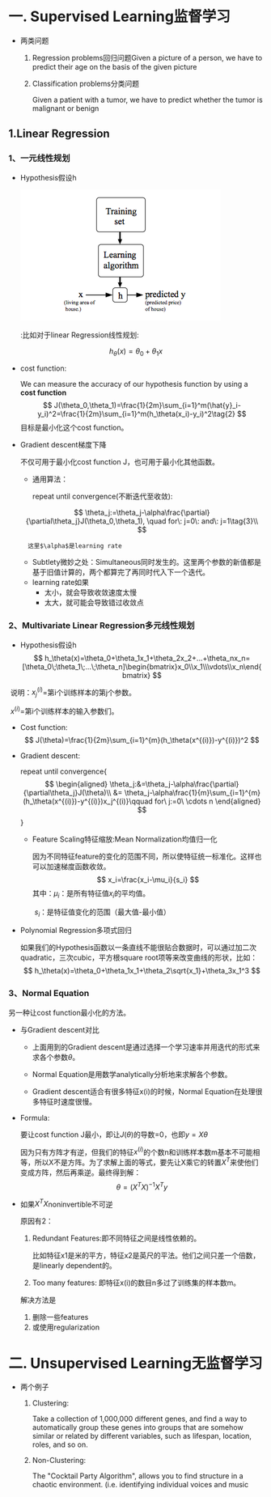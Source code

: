 # 一. Supervised Learning监督学习

- 两类问题

  1. Regression problems回归问题Given a picture of a person, we have to predict their age on the basis of the given picture

  2. Classification problems分类问题

     Given a patient with a tumor, we have to predict whether the tumor is malignant or benign

## 1.Linear Regression

### 1、一元线性规划

- Hypothesis假设h

  ![](https://github.com/Fernweh-yang/Reading-Notes/blob/main/%E7%AC%94%E8%AE%B0%E9%85%8D%E5%A5%97%E5%9B%BE%E7%89%87/supervised%20learning%20model.png?raw=true)

  :比如对于linear Regression线性规划: 

$$
h_\theta(x)=\theta_0+\theta_1x\tag{1}
$$

- cost function:

  We can measure the accuracy of our hypothesis function by using a **cost function**
  $$
  J(\theta_0,\theta_1)=\frac{1}{2m}\sum_{i=1}^m(\hat{y}_i-y_i)^2=\frac{1}{2m}\sum_{i=1}^m(h_\theta(x_i)-y_i)^2\tag{2}
  $$
  目标是最小化这个cost function。
  
- Gradient descent梯度下降

  不仅可用于最小化cost function J，也可用于最小化其他函数。

  - 通用算法：

    repeat until convergence(不断迭代至收敛): 

  $$
  \theta_j:=\theta_j-\alpha\frac{\partial}{\partial\theta_j}J(\theta_0,\theta_1), \quad for\: j=0\: and\:  j=1\tag{3}\\
  $$
  
   		这里$\alpha$是learning rate
  
  - Subtlety微妙之处：Simultaneous同时发生的。这里两个参数的新值都是基于旧值计算的，两个都算完了再同时代入下一个迭代。
  - learning rate如果
    - 太小，就会导致收敛速度太慢
    - 太大，就可能会导致错过收敛点

### 2、Multivariate Linear Regression多元线性规划

- Hypothesis假设h
  $$
  h_\theta(x)=\theta_0+\theta_1x_1+\theta_2x_2+...+\theta_nx_n=[\theta_0\;\theta_1\;...\;\theta_n]\begin{bmatrix}x_0\\x_1\\\vdots\\x_n\end{bmatrix}
  $$

​		说明：$x_j^{(i)}$=第i个训练样本的第j个参数。

​					$x^{(i)}$=第i个训练样本的输入参数们。

- Cost function:
  $$
  J(\theta)=\frac{1}{2m}\sum_{i=1}^{m}(h_\theta(x^{(i)})-y^{(i)})^2
  $$

- Gradient descent:

  repeat until convergence{
  $$
  \begin{aligned}
  \theta_j:&=\theta_j-\alpha\frac{\partial}{\partial\theta_j}J(\theta)\\
  &= \theta_j-\alpha\frac{1}{m}\sum_{i=1}^{m}(h_\theta(x^{(i)})-y^{(i)})x_j^{(i)}\qquad for\ j:=0\ \cdots n
  \end{aligned}
  $$
  }

  - Feature Scaling特征缩放:Mean Normalization均值归一化

    因为不同特征feature的变化的范围不同，所以使特征统一标准化。这样也可以加速梯度函数收敛。
    $$
    x_i=\frac{x_i-\mu_i}{s_i}
    $$
    其中：$\mu_i$：是所有特征值$x_i$的平均值。

    ​            $s_i$：是特征值变化的范围（最大值-最小值）

- Polynomial Regression多项式回归

  如果我们的Hypothesis函数以一条直线不能很贴合数据时，可以通过加二次quadratic，三次cubic，平方根square root项等来改变曲线的形状，比如：
  $$
  h_\theta(x)=\theta_0+\theta_1x_1+\theta_2\sqrt{x_1}+\theta_3x_1^3
  $$
  

### 3、Normal Equation

另一种让cost function最小化的方法。

- 与Gradient descent对比

  - 上面用到的Gradient descent是通过选择一个学习速率并用迭代的形式来求各个参数$\theta$。

  - Normal Equation是用数学analytically分析地来求解各个参数。
  - Gradient descent适合有很多特征x(i)的时候，Normal Equation在处理很多特征时速度很慢。

- Formula:

  要让cost function J最小，即让$J(\theta)$的导数=0，也即$y=X\theta$

  因为只有方阵才有逆，但我们的特征$x^{(i)}$的个数n和训练样本数m基本不可能相等，所以X不是方阵。为了求解上面的等式，要先让X乘它的转置$X^T$来使他们变成方阵，然后再乘逆。最终得到解：
  $$
  \theta=(X^TX)^{-1}X^Ty
  $$

- 如果$X^TX$noninvertible不可逆

  原因有2：

  1. Redundant Features:即不同特征之间是线性依赖的。

     比如特征x1是米的平方，特征x2是英尺的平法。他们之间只差一个倍数，是linearly dependent的。

  2. Too many features: 即特征x(i)的数目n多过了训练集的样本数m。

  解决方法是

  1. 删除一些features
  2. 或使用regularization

# 二. Unsupervised Learning无监督学习

- 两个例子

  1. Clustering:

     Take a collection of 1,000,000 different genes, and find a way to automatically group these genes into groups that are somehow similar or related by different variables, such as lifespan, location, roles, and so on.

  2. Non-Clustering:

     The "Cocktail Party Algorithm", allows you to find structure in a chaotic environment. (i.e. identifying individual voices and music
